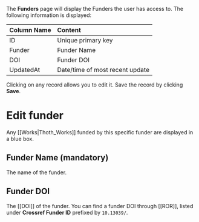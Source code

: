 The **Funders** page will display the Funders the user has access to. The following information is displayed:

| Column Name  | Content      |
| :---         | :---          | 
| ID           | Unique primary key    | 
| Funder      | Funder Name |
| DOI    | Funder DOI |
| UpdatedAt    | Date/time of most recent update |

Clicking on any record allows you to edit it. Save the record by clicking **Save**.

# Edit funder

Any [[Works|Thoth_Works]] funded by this specific funder are displayed in a blue box.

## Funder Name (mandatory)

The name of the funder.

## Funder DOI

The [[DOI]] of the funder. You can find a funder DOI through [[ROR]], listed under **Crossref Funder ID** prefixed by `10.13039/`.
